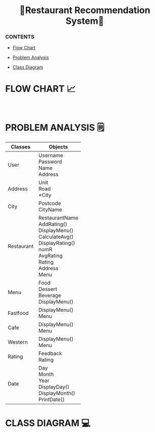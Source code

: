<h1 align="center"> 🍝Restaurant Recommendation System🍝 </h1> 


### CONTENTS
<ul>
  <li><a href="https://github.com/jjn7702/SECJ1023-PT2/blob/main/Submission/sec08_23242/Potential_Insurance/analysis and design/readme.md#flow-chart-"> Flow Chart </a></li>
</ul>
<ul>
  <li><a href="https://github.com/jjn7702/SECJ1023-PT2/blob/main/Submission/sec08_23242/Potential_Insurance/analysis%20and%20design/readme.md#problem-analysis-%EF%B8%8F"> Problem Analysis </a></li>
</ul>
<ul>
  <li><a href="https://github.com/jjn7702/SECJ1023-PT2/blob/main/Submission/sec08_23242/Potential_Insurance/analysis%20and%20design/readme.md#class-diagram-"> Class Diagram </a></li>
</ul>

# FLOW CHART 📈
<br>

# PROBLEM ANALYSIS 🗒️ 
|**Classes**|**Objects**|
|---|---|
|User|Username <br> Password <br> Name <br> Address|
|Address|Unit <br> Road <br> *City|
|City|Postcode <br> CityName|
|Restaurant|RestaurantName <br> AddRating() <br> DisplayMenu() <br> CalculateAvg() <br> DisplayRating() <br> numR <br> AvgRating <br> Rating <br> Address <br> Menu|
|Menu|Food  <br> Dessert <br> Beverage <br> DisplayMenu()|
|Fastfood|DisplayMenu() <br> Menu|
|Cafe|DisplayMenu() <br> Menu|
|Western|DisplayMenu() <br> Menu|
|Rating|Feedback <br> Rating|
|Date|Day <br> Month <br> Year <br> DisplayDay() <br> DisplayMonth() <br> PrintDate()|

# CLASS DIAGRAM 💻

